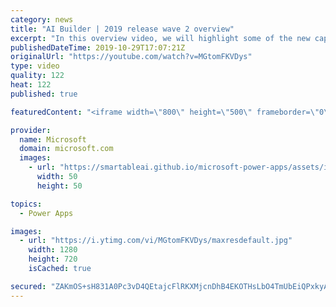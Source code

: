 ```yaml
---
category: news
title: "AI Builder | 2019 release wave 2 overview"
excerpt: "In this overview video, we will highlight some of the new capabilities included in the latest update to AI Builder within Power Apps that will help you plan and prepare for the upcoming updates with confidence.     Here are the capabilities covered:  • Building AI models  • Managing and sharing AI models"
publishedDateTime: 2019-10-29T17:07:21Z
originalUrl: "https://youtube.com/watch?v=MGtomFKVDys"
type: video
quality: 122
heat: 122
published: true

featuredContent: "<iframe width=\"800\" height=\"500\" frameborder=\"0\" src=\"https://www.youtube.com/embed/MGtomFKVDys\" allow=\"accelerometer; autoplay; encrypted-media; gyroscope; picture-in-picture\" allowfullscreen></iframe>"

provider:
  name: Microsoft
  domain: microsoft.com
  images:
    - url: "https://smartableai.github.io/microsoft-power-apps/assets/images/organizations/microsoft.com-50x50.jpg"
      width: 50
      height: 50

topics:
  - Power Apps

images:
  - url: "https://i.ytimg.com/vi/MGtomFKVDys/maxresdefault.jpg"
    width: 1280
    height: 720
    isCached: true

secured: "ZAKmOS+sH831A0Pc3vD4QEtajcFlRKXMjcnDhB4EKOTHsLbO4TmUbEiQPxkyAeR+UnZ93Wzf1KRV3K+rq6FR1oOKJsK8pMO+r/rd7bz/vuC/O4KS2CYaYcRc8xRPlSnSKI8QPkmVnaHTwXYLovsqDPPc7oy22mctjsZKVeCWZ0z3taLy4JMkUJo6Os7f1ORb0+jB+p01+QTRkjPotxMXAAd3PhuOjLw030HdPFx/xsO5hnCesy+5jkzifV72dVt13zMY8kBhe2Pb6LREpJlfoSo1QeplDzaovw2y11Y0mEMgswhYGOIltAZ3i3+xOIaClZQAa0YxECV8tgeVZwph4ghcefIuqFVbStRRVKJDQarO8ysrq11sNHXd9O3z6ky/97HVAL3zeZB+zY8bgAlJBkkXiyFZCX63N0zyQNZxEydmKRR0HYUHDnPW7ck1ZAiz;UpBTp4/6Ad5pkDxcKtFV+w=="
---
```


